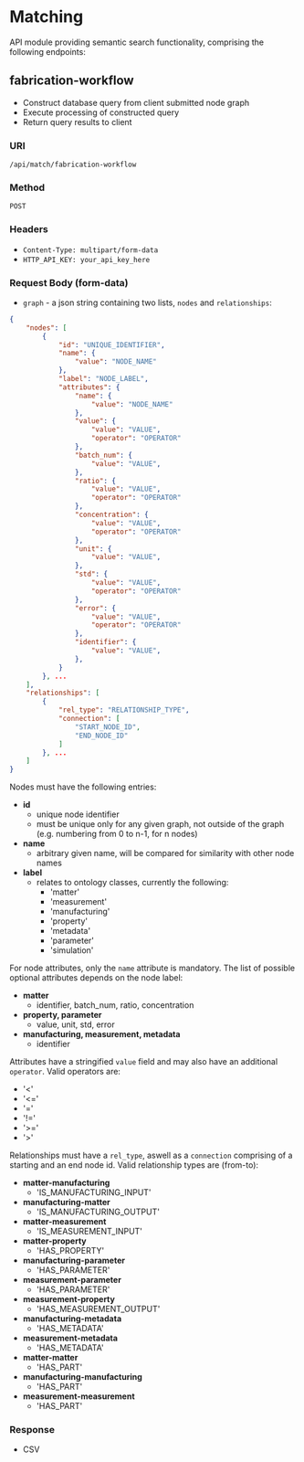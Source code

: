 # Matching
API module providing semantic search functionality, comprising the following endpoints:

## fabrication-workflow
-   Construct database query from client submitted node graph
-   Execute processing of constructed query
-   Return query results to client

### URI
`/api/match/fabrication-workflow`

### Method
`POST`

### Headers
-   `Content-Type: multipart/form-data`
-   `HTTP_API_KEY: your_api_key_here`

### Request Body (form-data)
-   `graph` - a json string containing two lists, `nodes` and `relationships`:

```json
{
    "nodes": [
        {
            "id": "UNIQUE_IDENTIFIER",
            "name": {
                "value": "NODE_NAME"
            },
            "label": "NODE_LABEL",
            "attributes": {
                "name": {
                    "value": "NODE_NAME"
                },
                "value": {
                    "value": "VALUE",
                    "operator": "OPERATOR"
                },
                "batch_num": {
                    "value": "VALUE",
                },
                "ratio": {
                    "value": "VALUE",
                    "operator": "OPERATOR"
                },
                "concentration": {
                    "value": "VALUE",
                    "operator": "OPERATOR"
                },
                "unit": {
                    "value": "VALUE",
                },
                "std": {
                    "value": "VALUE",
                    "operator": "OPERATOR"
                },
                "error": {
                    "value": "VALUE",
                    "operator": "OPERATOR"
                },
                "identifier": {
                    "value": "VALUE",
                },
            }
        }, ...
    ],
    "relationships": [
        {
            "rel_type": "RELATIONSHIP_TYPE",
            "connection": [
                "START_NODE_ID",
                "END_NODE_ID"
            ]
        }, ...
    ]
}
```

Nodes must have the following entries:

-   <b>id</b>
    -   unique node identifier
    -   must be unique only for any given graph, not outside of the graph (e.g. numbering from 0 to n-1, for n nodes)
-   <b>name</b>
    -   arbitrary given name, will be compared for similarity with other node names
-   <b>label</b>
    -   relates to ontology classes, currently the following:<br>
        -   'matter'<br>
        -   'measurement'<br>
        -   'manufacturing'<br>
        -   'property'<br>
        -   'metadata'<br>
        -   'parameter'<br>
        -   'simulation'<br>

For node attributes, only the `name` attribute is mandatory. The list of possible optional attributes depends on the node label:

-   <b>matter</b>
    -   identifier, batch_num, ratio, concentration
-   <b>property, parameter</b>
    -   value, unit, std, error
-   <b>manufacturing, measurement, metadata</b>
    -   identifier

Attributes have a stringified `value` field and may also have an additional `operator`. Valid operators are:

-   '<'
-   '<='
-   '='
-   '!='
-   '>='
-   '>'

Relationships must have a `rel_type`, aswell as a `connection` comprising of a starting and an end node id. Valid relationship types are (from-to):

-   <b>matter-manufacturing</b>
    -   'IS_MANUFACTURING_INPUT'
-   <b>manufacturing-matter</b>
    -   'IS_MANUFACTURING_OUTPUT'
-   <b>matter-measurement</b>
    -   'IS_MEASUREMENT_INPUT'
-   <b>matter-property</b>
    -   'HAS_PROPERTY'
-   <b>manufacturing-parameter</b>
    -   'HAS_PARAMETER'
-   <b>measurement-parameter</b>
    -   'HAS_PARAMETER'
-   <b>measurement-property</b>
    -   'HAS_MEASUREMENT_OUTPUT'
-   <b>manufacturing-metadata</b>
    -   'HAS_METADATA'
-   <b>measurement-metadata</b>
    -   'HAS_METADATA'
-   <b>matter-matter</b>
    -   'HAS_PART'
-   <b>manufacturing-manufacturing</b>
    -   'HAS_PART'
-   <b>measurement-measurement</b>
    -   'HAS_PART'

### Response
- CSV